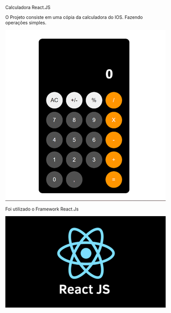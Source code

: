 Calculadora React.JS


O Projeto consiste em uma cópia da calculadora do IOS. Fazendo operações simples.
<p float="left">

<img src="calculadoraReact.png">

Foi utilizado o Framework React.Js

<p float="left">

<img src="imagemreact.png">


